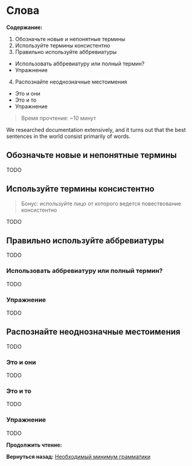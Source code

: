 # Слова

**Содержание:**
1. Обозначьте новые и непонятные термины
2. Используйте термины консистентно
3. Правильно используйте аббревиатуры
  - Использовать аббревиатуру или полный термин?
  - Упражнение
4. Распознайте неоднозначные местоимения
  - Это и они
  - Это и то
  - Упражнение

> Время прочтения: ~10 минут

We researched documentation extensively, and it turns out that the best sentences in the world consist primarily of words.

## Обозначьте новые и непонятные термины

TODO

## Используйте термины консистентно

> Бонус: используйте лицо от которого ведется повествование консистентно

TODO

## Правильно используйте аббревиатуры

TODO

### Использовать аббревиатуру или полный термин?

TODO

### Упражнение

TODO

## Распознайте неоднозначные местоимения

TODO

### Это и они

TODO

### Это и то

TODO

### Упражнение

TODO

**Продолжить чтение:** [](./words.md)

**Вернуться назад:** [Необходимый минимум грамматики](./just-enough-grammar.md)
